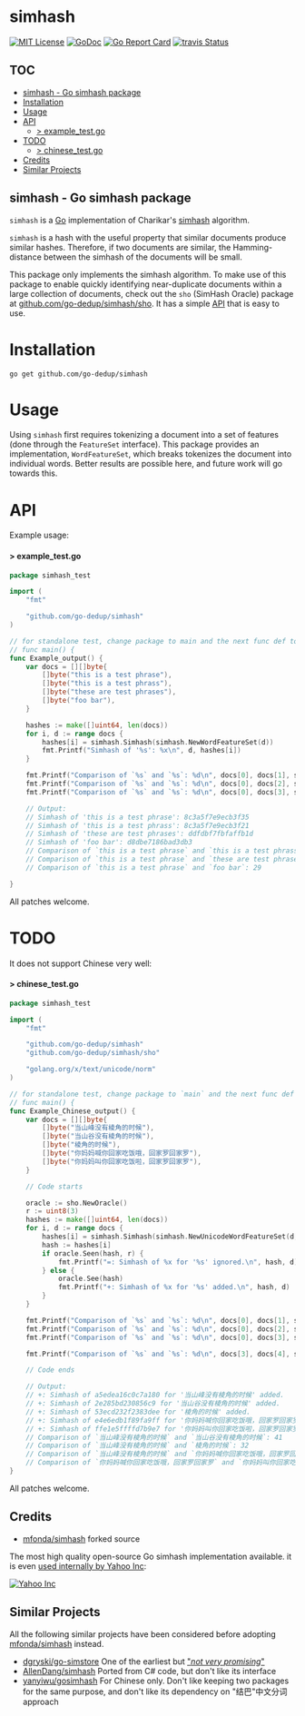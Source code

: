 
# simhash

[![MIT License](http://img.shields.io/badge/License-MIT-blue.svg)](LICENSE)
[![GoDoc](https://godoc.org/github.com/go-dedup/simhash?status.svg)](http://godoc.org/github.com/go-dedup/simhash)
[![Go Report Card](https://goreportcard.com/badge/github.com/go-dedup/simhash)](https://goreportcard.com/report/github.com/go-dedup/simhash)
[![travis Status](https://travis-ci.org/go-dedup/simhash.svg?branch=master)](https://travis-ci.org/go-dedup/simhash)

## TOC
- [simhash - Go simhash package](#simhash---go-simhash-package)
- [Installation](#installation)
- [Usage](#usage)
- [API](#api)
  - [> example_test.go](#-example_testgo)
- [TODO](#todo)
  - [> chinese_test.go](#-chinese_testgo)
- [Credits](#credits)
- [Similar Projects](#similar-projects)

## simhash - Go simhash package

`simhash` is a [Go](http://golang.org/) implementation of Charikar's [simhash](http://www.cs.princeton.edu/courses/archive/spring04/cos598B/bib/CharikarEstim.pdf) algorithm.

`simhash` is a hash with the useful property that similar documents produce similar hashes.
Therefore, if two documents are similar, the Hamming-distance between the simhash of the
documents will be small.

This package only implements the simhash algorithm. To make use of this
package to enable quickly identifying near-duplicate documents within a large collection of
documents, check out the `sho` (SimHash Oracle) package at [github.com/go-dedup/simhash/sho](https://github.com/go-dedup/simhash/tree/master/sho). It has a simple [API](https://github.com/go-dedup/simhash/tree/master/sho#api) that is easy to use. 

# Installation

```
go get github.com/go-dedup/simhash
```

# Usage

Using `simhash` first requires tokenizing a document into a set of features (done through the
`FeatureSet` interface). This package provides an implementation, `WordFeatureSet`, which breaks
tokenizes the document into individual words. Better results are possible here, and future work
will go towards this.

# API

Example usage:

#### > example_test.go
```go
package simhash_test

import (
	"fmt"

	"github.com/go-dedup/simhash"
)

// for standalone test, change package to main and the next func def to,
// func main() {
func Example_output() {
	var docs = [][]byte{
		[]byte("this is a test phrase"),
		[]byte("this is a test phrass"),
		[]byte("these are test phrases"),
		[]byte("foo bar"),
	}

	hashes := make([]uint64, len(docs))
	for i, d := range docs {
		hashes[i] = simhash.Simhash(simhash.NewWordFeatureSet(d))
		fmt.Printf("Simhash of '%s': %x\n", d, hashes[i])
	}

	fmt.Printf("Comparison of `%s` and `%s`: %d\n", docs[0], docs[1], simhash.Compare(hashes[0], hashes[1]))
	fmt.Printf("Comparison of `%s` and `%s`: %d\n", docs[0], docs[2], simhash.Compare(hashes[0], hashes[2]))
	fmt.Printf("Comparison of `%s` and `%s`: %d\n", docs[0], docs[3], simhash.Compare(hashes[0], hashes[3]))

	// Output:
	// Simhash of 'this is a test phrase': 8c3a5f7e9ecb3f35
	// Simhash of 'this is a test phrass': 8c3a5f7e9ecb3f21
	// Simhash of 'these are test phrases': ddfdbf7fbfaffb1d
	// Simhash of 'foo bar': d8dbe7186bad3db3
	// Comparison of `this is a test phrase` and `this is a test phrass`: 2
	// Comparison of `this is a test phrase` and `these are test phrases`: 22
	// Comparison of `this is a test phrase` and `foo bar`: 29

}
```

All patches welcome.

# TODO

It does not support Chinese very well:

#### > chinese_test.go
```go
package simhash_test

import (
	"fmt"

	"github.com/go-dedup/simhash"
	"github.com/go-dedup/simhash/sho"

	"golang.org/x/text/unicode/norm"
)

// for standalone test, change package to `main` and the next func def to,
// func main() {
func Example_Chinese_output() {
	var docs = [][]byte{
		[]byte("当山峰没有棱角的时候"),
		[]byte("当山谷没有棱角的时候"),
		[]byte("棱角的时候"),
		[]byte("你妈妈喊你回家吃饭哦，回家罗回家罗"),
		[]byte("你妈妈叫你回家吃饭啦，回家罗回家罗"),
	}

	// Code starts

	oracle := sho.NewOracle()
	r := uint8(3)
	hashes := make([]uint64, len(docs))
	for i, d := range docs {
		hashes[i] = simhash.Simhash(simhash.NewUnicodeWordFeatureSet(d, norm.NFC))
		hash := hashes[i]
		if oracle.Seen(hash, r) {
			fmt.Printf("=: Simhash of %x for '%s' ignored.\n", hash, d)
		} else {
			oracle.See(hash)
			fmt.Printf("+: Simhash of %x for '%s' added.\n", hash, d)
		}
	}

	fmt.Printf("Comparison of `%s` and `%s`: %d\n", docs[0], docs[1], simhash.Compare(hashes[0], hashes[1]))
	fmt.Printf("Comparison of `%s` and `%s`: %d\n", docs[0], docs[2], simhash.Compare(hashes[0], hashes[2]))
	fmt.Printf("Comparison of `%s` and `%s`: %d\n", docs[0], docs[3], simhash.Compare(hashes[0], hashes[3]))

	fmt.Printf("Comparison of `%s` and `%s`: %d\n", docs[3], docs[4], simhash.Compare(hashes[0], hashes[1]))

	// Code ends

	// Output:
	// +: Simhash of a5edea16c0c7a180 for '当山峰没有棱角的时候' added.
	// +: Simhash of 2e285bd230856c9 for '当山谷没有棱角的时候' added.
	// +: Simhash of 53ecd232f2383dee for '棱角的时候' added.
	// +: Simhash of e4e6edb1f89fa9ff for '你妈妈喊你回家吃饭哦，回家罗回家罗' added.
	// +: Simhash of ffe1e5ffffd7b9e7 for '你妈妈叫你回家吃饭啦，回家罗回家罗' added.
	// Comparison of `当山峰没有棱角的时候` and `当山谷没有棱角的时候`: 41
	// Comparison of `当山峰没有棱角的时候` and `棱角的时候`: 32
	// Comparison of `当山峰没有棱角的时候` and `你妈妈喊你回家吃饭哦，回家罗回家罗`: 27
	// Comparison of `你妈妈喊你回家吃饭哦，回家罗回家罗` and `你妈妈叫你回家吃饭啦，回家罗回家罗`: 41
}
```

All patches welcome.

## Credits

- [mfonda/simhash](https://github.com/mfonda/simhash) forked source

The most high quality open-source Go simhash implementation available. it is even [used internally by Yahoo Inc](https://github.com/yahoo/gryffin/tree/master/html-distance):

[![Yahoo Inc](https://avatars3.githubusercontent.com/u/16574?v=3&s=200)](https://github.com/yahoo)


## Similar Projects

All the following similar projects have been considered before adopting [mfonda/simhash](https://github.com/mfonda/simhash) instead.

- [dgryski/go-simstore](https://github.com/dgryski/go-simstore) One of the earliest but ["_not very promising_"](https://groups.google.com/forum/#!msg/golang-nuts/E9UVskCnSJc/gm7KF27LnI0J)
- [AllenDang/simhash](https://github.com/AllenDang/simhash) Ported from C# code, but don't like its interface
- [yanyiwu/gosimhash](https://github.com/yanyiwu/gosimhash) For Chinese only. Don't like keeping two packages for the same purpose, and don't like its dependency on "结巴"中文分词 approach
